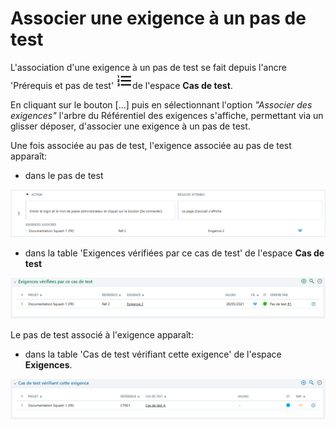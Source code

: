 
# Associer une exigence à un pas de test

L'association d'une exigence à un pas de test se fait depuis l'ancre 'Prérequis et pas de test' ![Ancre Prérequis et pas de test](resources/steps.png)de l'espace **Cas de test**. 

En cliquant sur le bouton [...] puis en sélectionnant l'option *"Associer des exigences"* l'arbre du Référentiel des exigences s'affiche, permettant via un glisser déposer, d'associer une exigence à un pas de test.

Une fois associée au pas de test, l'exigence associée au pas de test apparaît:

- dans le pas de test

![Pas de test avec exigence associée](resources/pas-de-test-avec-exiFR.png)


- dans la table 'Exigences vérifiées par ce cas de test' de l'espace **Cas de test** 

![Table 'Exigences vérifiées par ce cas de test'](resources/exigences-verifieesFR.png)

Le pas de test associé à l'exigence apparaît:

- dans la table 'Cas de test vérifiant cette exigence' de l'espace **Exigences**.

![Table 'Exigences vérifiées par ce cas de test'](resources/CT-verifiant-exigenceFR.png)